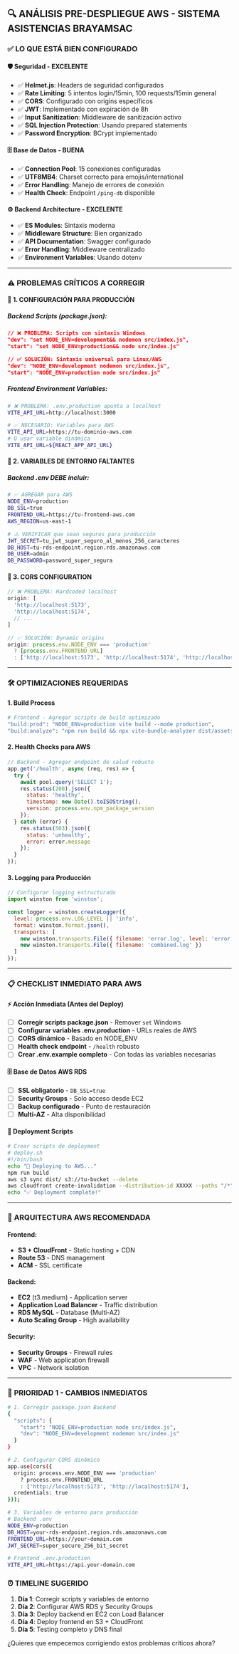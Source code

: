 ## 🔍 ANÁLISIS PRE-DESPLIEGUE AWS - SISTEMA ASISTENCIAS BRAYAMSAC

### ✅ **LO QUE ESTÁ BIEN CONFIGURADO**

#### 🛡️ **Seguridad - EXCELENTE**
- ✅ **Helmet.js**: Headers de seguridad configurados
- ✅ **Rate Limiting**: 5 intentos login/15min, 100 requests/15min general
- ✅ **CORS**: Configurado con origins específicos
- ✅ **JWT**: Implementado con expiración de 8h
- ✅ **Input Sanitization**: Middleware de sanitización activo
- ✅ **SQL Injection Protection**: Usando prepared statements
- ✅ **Password Encryption**: BCrypt implementado

#### 🗄️ **Base de Datos - BUENA**
- ✅ **Connection Pool**: 15 conexiones configuradas
- ✅ **UTF8MB4**: Charset correcto para emojis/international
- ✅ **Error Handling**: Manejo de errores de conexión
- ✅ **Health Check**: Endpoint `/ping-db` disponible

#### ⚙️ **Backend Architecture - EXCELENTE**
- ✅ **ES Modules**: Sintaxis moderna
- ✅ **Middleware Structure**: Bien organizado
- ✅ **API Documentation**: Swagger configurado
- ✅ **Error Handling**: Middleware centralizado
- ✅ **Environment Variables**: Usando dotenv

---

### ⚠️ **PROBLEMAS CRÍTICOS A CORREGIR**

#### 🚨 **1. CONFIGURACIÓN PARA PRODUCCIÓN**

##### Backend Scripts (package.json):
```json
// ❌ PROBLEMA: Scripts con sintaxis Windows
"dev": "set NODE_ENV=development&& nodemon src/index.js",
"start": "set NODE_ENV=production&& node src/index.js"

// ✅ SOLUCIÓN: Sintaxis universal para Linux/AWS
"dev": "NODE_ENV=development nodemon src/index.js",
"start": "NODE_ENV=production node src/index.js"
```

##### Frontend Environment Variables:
```bash
# ❌ PROBLEMA: .env.production apunta a localhost
VITE_API_URL=http://localhost:3000

# ✅ NECESARIO: Variables para AWS
VITE_API_URL=https://tu-dominio-aws.com
# O usar variable dinámica
VITE_API_URL=${REACT_APP_API_URL}
```

#### 🚨 **2. VARIABLES DE ENTORNO FALTANTES**

##### Backend .env DEBE incluir:
```bash
# ✅ AGREGAR para AWS
NODE_ENV=production
DB_SSL=true
FRONTEND_URL=https://tu-frontend-aws.com
AWS_REGION=us-east-1

# ⚠️ VERIFICAR que sean seguros para producción
JWT_SECRET=tu_jwt_super_seguro_al_menos_256_caracteres
DB_HOST=tu-rds-endpoint.region.rds.amazonaws.com
DB_USER=admin
DB_PASSWORD=password_super_segura
```

#### 🚨 **3. CORS CONFIGURATION**
```javascript
// ❌ PROBLEMA: Hardcoded localhost
origin: [
  'http://localhost:5173',
  'http://localhost:5174', 
  // ...
]

// ✅ SOLUCIÓN: Dynamic origins
origin: process.env.NODE_ENV === 'production' 
  ? [process.env.FRONTEND_URL]
  : ['http://localhost:5173', 'http://localhost:5174', 'http://localhost:5175']
```

---

### 🛠️ **OPTIMIZACIONES REQUERIDAS**

#### 1. **Build Process**
```bash
# Frontend - Agregar scripts de build optimizado
"build:prod": "NODE_ENV=production vite build --mode production",
"build:analyze": "npm run build && npx vite-bundle-analyzer dist/assets/*.js"
```

#### 2. **Health Checks para AWS**
```javascript
// Backend - Agregar endpoint de salud robusto
app.get('/health', async (req, res) => {
  try {
    await pool.query('SELECT 1');
    res.status(200).json({ 
      status: 'healthy',
      timestamp: new Date().toISOString(),
      version: process.env.npm_package_version
    });
  } catch (error) {
    res.status(503).json({ 
      status: 'unhealthy',
      error: error.message 
    });
  }
});
```

#### 3. **Logging para Producción**
```javascript
// Configurar logging estructurado
import winston from 'winston';

const logger = winston.createLogger({
  level: process.env.LOG_LEVEL || 'info',
  format: winston.format.json(),
  transports: [
    new winston.transports.File({ filename: 'error.log', level: 'error' }),
    new winston.transports.File({ filename: 'combined.log' })
  ]
});
```

---

### 📋 **CHECKLIST INMEDIATO PARA AWS**

#### ⚡ **Acción Inmediata (Antes del Deploy)**
- [ ] **Corregir scripts package.json** - Remover `set` Windows
- [ ] **Configurar variables .env.production** - URLs reales de AWS
- [ ] **CORS dinámico** - Basado en NODE_ENV
- [ ] **Health check endpoint** - `/health` robusto
- [ ] **Crear .env.example completo** - Con todas las variables necesarias

#### 🗄️ **Base de Datos AWS RDS**
- [ ] **SSL obligatorio** - `DB_SSL=true`
- [ ] **Security Groups** - Solo acceso desde EC2
- [ ] **Backup configurado** - Punto de restauración
- [ ] **Multi-AZ** - Alta disponibilidad

#### 🚀 **Deployment Scripts**
```bash
# Crear scripts de deployment
# deploy.sh
#!/bin/bash
echo "🚀 Deploying to AWS..."
npm run build
aws s3 sync dist/ s3://tu-bucket --delete
aws cloudfront create-invalidation --distribution-id XXXXX --paths "/*"
echo "✅ Deployment complete!"
```

---

### 🎯 **ARQUITECTURA AWS RECOMENDADA**

#### **Frontend:**
- **S3 + CloudFront** - Static hosting + CDN
- **Route 53** - DNS management
- **ACM** - SSL certificate

#### **Backend:**
- **EC2** (t3.medium) - Application server
- **Application Load Balancer** - Traffic distribution
- **RDS MySQL** - Database (Multi-AZ)
- **Auto Scaling Group** - High availability

#### **Security:**
- **Security Groups** - Firewall rules
- **WAF** - Web application firewall
- **VPC** - Network isolation

---

### 🚨 **PRIORIDAD 1 - CAMBIOS INMEDIATOS**

```bash
# 1. Corregir package.json Backend
{
  "scripts": {
    "start": "NODE_ENV=production node src/index.js",
    "dev": "NODE_ENV=development nodemon src/index.js"
  }
}

# 2. Configurar CORS dinámico
app.use(cors({
  origin: process.env.NODE_ENV === 'production' 
    ? process.env.FRONTEND_URL
    : ['http://localhost:5173', 'http://localhost:5174'],
  credentials: true
}));

# 3. Variables de entorno para producción
# Backend .env
NODE_ENV=production
DB_HOST=your-rds-endpoint.region.rds.amazonaws.com
FRONTEND_URL=https://your-domain.com
JWT_SECRET=super_secure_256_bit_secret

# Frontend .env.production
VITE_API_URL=https://api.your-domain.com
```

### ⏰ **TIMELINE SUGERIDO**
1. **Día 1**: Corregir scripts y variables de entorno
2. **Día 2**: Configurar AWS RDS y Security Groups
3. **Día 3**: Deploy backend en EC2 con Load Balancer
4. **Día 4**: Deploy frontend en S3 + CloudFront
5. **Día 5**: Testing completo y DNS final

¿Quieres que empecemos corrigiendo estos problemas críticos ahora?
